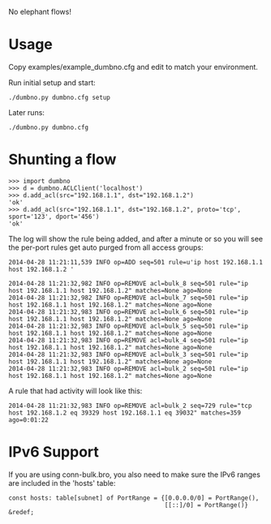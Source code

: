 No elephant flows!

Usage
=====

Copy examples/example\_dumbno.cfg and edit to match your environment.

Run initial setup and start:

    ./dumbno.py dumbno.cfg setup

Later runs:

    ./dumbno.py dumbno.cfg


Shunting a flow
===============

    >>> import dumbno
    >>> d = dumbno.ACLClient('localhost')
    >>> d.add_acl(src="192.168.1.1", dst="192.168.1.2")
    'ok'
    >>> d.add_acl(src="192.168.1.1", dst="192.168.1.2", proto='tcp', sport='123', dport='456')
    'ok'

The log will show the rule being added, and after a minute or so you will see
the per-port rules get auto purged from all access groups:

    2014-04-28 11:21:11,539 INFO op=ADD seq=501 rule=u'ip host 192.168.1.1  host 192.168.1.2 '

    2014-04-28 11:21:32,982 INFO op=REMOVE acl=bulk_8 seq=501 rule="ip host 192.168.1.1 host 192.168.1.2" matches=None ago=None
    2014-04-28 11:21:32,982 INFO op=REMOVE acl=bulk_7 seq=501 rule="ip host 192.168.1.1 host 192.168.1.2" matches=None ago=None
    2014-04-28 11:21:32,983 INFO op=REMOVE acl=bulk_6 seq=501 rule="ip host 192.168.1.1 host 192.168.1.2" matches=None ago=None
    2014-04-28 11:21:32,983 INFO op=REMOVE acl=bulk_5 seq=501 rule="ip host 192.168.1.1 host 192.168.1.2" matches=None ago=None
    2014-04-28 11:21:32,983 INFO op=REMOVE acl=bulk_4 seq=501 rule="ip host 192.168.1.1 host 192.168.1.2" matches=None ago=None
    2014-04-28 11:21:32,983 INFO op=REMOVE acl=bulk_3 seq=501 rule="ip host 192.168.1.1 host 192.168.1.2" matches=None ago=None
    2014-04-28 11:21:32,983 INFO op=REMOVE acl=bulk_2 seq=501 rule="ip host 192.168.1.1 host 192.168.1.2" matches=None ago=None

A rule that had activity will look like this:

    2014-04-28 11:21:32,983 INFO op=REMOVE acl=bulk_2 seq=729 rule="tcp host 192.168.1.2 eq 39329 host 192.168.1.1 eq 39032" matches=359 ago=0:01:22

IPv6 Support
============

If you are using conn-bulk.bro, you also need to make sure the IPv6 ranges
are included in the 'hosts' table:

    const hosts: table[subnet] of PortRange = {[0.0.0.0/0] = PortRange(),
                                               [[::]/0] = PortRange()} &redef;


